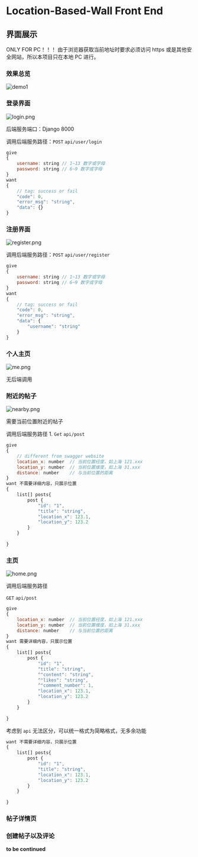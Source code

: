 # Location-Based-Wall Front End

## 界面展示
ONLY FOR PC！！！
由于浏览器获取当前地址时要求必须访问 https 或是其他安全网站，所以本项目只在本地 PC 进行。

### 效果总览

![demo1](./UI/demo1.gif)

### 登录界面

![login.png](./UI/login.png)

后端服务端口：Django 8000

调用后端服务路径：`POST` `api/user/login`

```javascript
give
{
	username: string // 1~13 数字或字母
	password: string // 6~9 数字或字母
}
want
{
	// tag: success or fail 
	"code": 0,
	"error_msg": "string",
	"data": {}
}
```



### 注册界面

![register.png](./UI/register.png)

调用后端服务路径：`POST` `api/user/register`

```javascript
give
{
	username: string // 1~13 数字或字母
	password: string // 6~9 数字或字母
}
want
{
	// tag: success or fail
	"code": 0,
	"error_msg": "string",
	"data": {
		"username": "string"
	}
}
```

### 个人主页

![me.png](./UI/me.png)

无后端调用

### 附近的帖子
![nearby.png](./UI/nearby.png)

需要当前位置附近的帖子

调用后端服务路径
	1. `Get` `api/post`

```javascript
give
{	
	// different from swagger website
	location_x: number 	// 当前位置经度，如上海 121.xxx
	location_y: number 	// 当前位置维度，如上海 31.xxx
	distance: number	// 与当前位置的距离
}
want 不需要详细内容，只展示位置
{
	list[] posts{
		post {
			"id": "1",
			"title": "string",
			"location_x": 123.1,
			"location_y": 123.2
		}
	}
		
}
```

### 主页

![home.png](./UI/home.png)

调用后端服务路径

`GET` `api/post`

```javascript
give
{
	location_x: number 	// 当前位置经度，如上海 121.xxx
	location_y: number 	// 当前位置维度，如上海 31.xxx
	distance: number	// 与当前位置的距离
}
want 需要详细内容，只展示位置
{
	list[] posts{
		post {
			"id": "1",
			"title": "string",
            ^"content": "string",
            ^"likes": "string",
            ^"comment_number": 1,
			"location_x": 123.1,
			"location_y": 123.2
		}
	}
		
}
```

考虑到 `api` 无法区分，可以统一格式为简略格式，无多余功能

```javascript
want 不需要详细内容，只展示位置
{
	list[] posts{
		post {
			"id": "1",
			"title": "string",
			"location_x": 123.1,
			"location_y": 123.2
		}
	}
		
}
```

### 帖子详情页

### 创建帖子以及评论

**to be continued**
